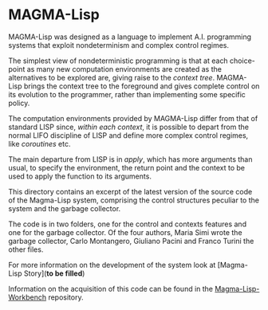 # MAGMA-Lisp

MAGMA-Lisp was designed as a language to implement A.I. programming systems that exploit nondeterminism and complex control regimes.

The simplest view of nondeterministic programming is that at each choice-point as
many new computation environments are created as
the alternatives to be explored are, giving raise to the *context tree*. MAGMA-Lisp brings the context tree to the foreground and gives complete control on its evolution to the programmer, rather than implementing some specific policy.

The computation environments provided by MAGMA-Lisp differ from that of standard LISP since, *within each context*, it is possible to depart from the normal LIFO discipline of LISP and define more complex control regimes, like *coroutines* etc.

The main departure from LISP is in *apply*, which has more arguments than usual, to specify the environment, the return point and the context to be used to apply the function to its arguments.

This directory contains an excerpt of the latest version of the source code of the Magma-Lisp system, comprising the control structures peculiar to the system and the garbage collector.

The code is in two folders, one for the control and contexts features and one for the garbage collector. Of the four authors, Maria Simi wrote the garbage collector, Carlo Montangero, Giuliano Pacini and Franco Turini the other files.

For more information on the development of the system look at [Magma-Lisp Story](**to be filled**)

Information on the acquisition of this code can be found in the [Magma-Lisp-Workbench](https://github.com/Unipisa/Magma-Lisp-Workbench) repository.
